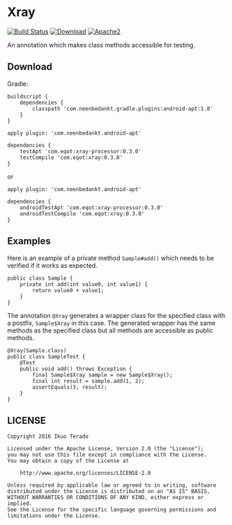 # Xray
[![Build Status](https://travis-ci.org/eqot/xray.svg?branch=master)](https://travis-ci.org/eqot/xray)
[![Download](https://api.bintray.com/packages/eqot/maven/xray-processor/images/download.svg)](https://bintray.com/eqot/maven/xray/_latestVersion)
[![Apache2](http://img.shields.io/badge/license-APACHE2-blue.svg)](https://www.apache.org/licenses/LICENSE-2.0.html)

An annotation which makes class methods accessible for testing.

## Download

Gradle:

```
buildscript {
    dependencies {
        classpath 'com.neenbedankt.gradle.plugins:android-apt:1.8'
    }
}
```

```
apply plugin: 'com.neenbedankt.android-apt'

dependencies {
    testApt 'com.eqot:xray-processor:0.3.0'
    testCompile 'com.eqot:xray:0.3.0'
}
```

or

```
apply plugin: 'com.neenbedankt.android-apt'

dependencies {
    androidTestApt 'com.eqot:xray-processor:0.3.0'
    androidTestCompile 'com.eqot:xray:0.3.0'
}
```

## Examples

Here is an example of a private method ```Sample#add()```
which needs to be verified if it works as expected.

```
public class Sample {
    private int add(int value0, int value1) {
        return value0 + value1;
    }
}
```

The annotation ```@Xray``` generates a wrapper class for the specified class with a postfix,
```Sample$Xray``` in this case.
The generated wrapper has the same methods as the specified class but all methods are accessible as public methods.

```
@Xray(Sample.class)
public class SampleTest {
    @Test
    public void add() throws Exception {
        final Sample$Xray sample = new Sample$Xray();
        final int result = sample.add(1, 2);
        assertEquals(3, result);
    }
}
```

## LICENSE

    Copyright 2016 Ikuo Terado

    Licensed under the Apache License, Version 2.0 (the "License");
    you may not use this file except in compliance with the License.
    You may obtain a copy of the License at

        http://www.apache.org/licenses/LICENSE-2.0

    Unless required by applicable law or agreed to in writing, software
    distributed under the License is distributed on an "AS IS" BASIS,
    WITHOUT WARRANTIES OR CONDITIONS OF ANY KIND, either express or implied.
    See the License for the specific language governing permissions and
    limitations under the License.
